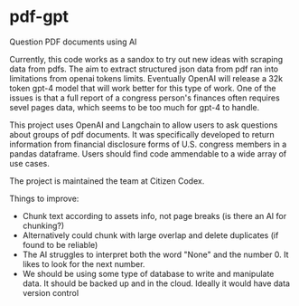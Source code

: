 # pdf-gpt
Question PDF documents using AI

Currently, this code works as a sandox to try out new ideas with scraping data from pdfs. The aim to extract structured json data from pdf ran into limitations from openai tokens limits. Eventually OpenAI will release a 32k token gpt-4 model that will work better for this type of work. One of the issues is that a full report of a congress person's finances often requires sevel pages data, which seems to be too much for gpt-4 to handle.

This project uses OpenAI and Langchain to allow users to ask questions about groups of pdf documents. It was specifically developed to return information from financial disclosure forms of U.S. congress members in a pandas dataframe. Users should find code ammendable to a wide array of use cases. 

The project is maintained the team at Citizen Codex. 

Things to improve: 
* Chunk text according to assets info, not page breaks (is there an AI for chunking?)
* Alternatively could chunk with large overlap and delete duplicates (if found to be reliable)
* The AI struggles to interpret both the word "None" and the number 0. It likes to look for the next number. 
* We should be using some type of database to write and manipulate data. It should be backed up and in the cloud. Ideally it would have data version control 

